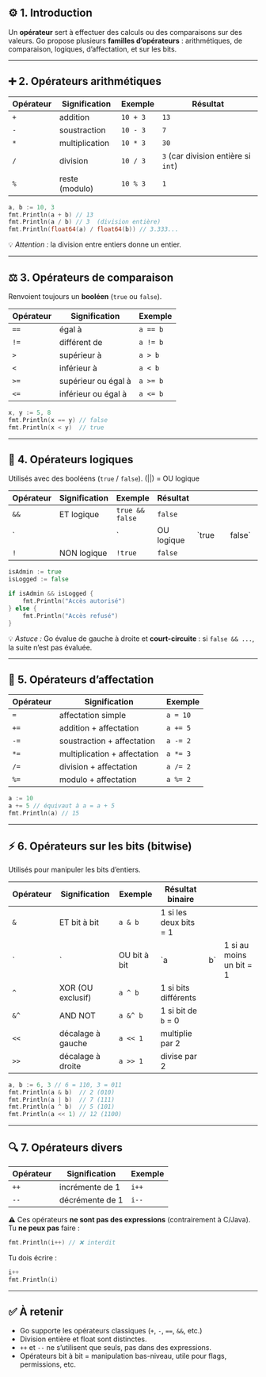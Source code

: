 ## ⚙️ 1. Introduction

Un **opérateur** sert à effectuer des calculs ou des comparaisons sur des valeurs.
Go propose plusieurs **familles d’opérateurs** : arithmétiques, de comparaison, logiques, d’affectation, et sur les bits.

---

## ➕ 2. Opérateurs arithmétiques

| Opérateur | Signification  | Exemple  | Résultat                            |
| --------- | -------------- | -------- | ----------------------------------- |
| `+`       | addition       | `10 + 3` | `13`                                |
| `-`       | soustraction   | `10 - 3` | `7`                                 |
| `*`       | multiplication | `10 * 3` | `30`                                |
| `/`       | division       | `10 / 3` | `3` (car division entière si `int`) |
| `%`       | reste (modulo) | `10 % 3` | `1`                                 |

```go
a, b := 10, 3
fmt.Println(a + b) // 13
fmt.Println(a / b) // 3  (division entière)
fmt.Println(float64(a) / float64(b)) // 3.333...
```

💡 *Attention :* la division entre entiers donne un entier.

---

## ⚖️ 3. Opérateurs de comparaison

Renvoient toujours un **booléen** (`true` ou `false`).

| Opérateur | Signification       | Exemple  |
| --------- | ------------------- | -------- |
| `==`      | égal à              | `a == b` |
| `!=`      | différent de        | `a != b` |
| `>`       | supérieur à         | `a > b`  |
| `<`       | inférieur à         | `a < b`  |
| `>=`      | supérieur ou égal à | `a >= b` |
| `<=`      | inférieur ou égal à | `a <= b` |

```go
x, y := 5, 8
fmt.Println(x == y) // false
fmt.Println(x < y)  // true
```

---

## 🔐 4. Opérateurs logiques

Utilisés avec des booléens (`true` / `false`).
(||) = OU logique

| Opérateur | Signification | Exemple         | Résultat   |       |   |        |        |
| --------- | ------------- | --------------- | ---------- | ----- | - | ------ | ------ |
| `&&`      | ET logique    | `true && false` | `false`    |       |   |        |        |
| `         |               | `               | OU logique | `true |   | false` | `true` |
| `!`       | NON logique   | `!true`         | `false`    |       |   |        |        |

```go
isAdmin := true
isLogged := false

if isAdmin && isLogged {
    fmt.Println("Accès autorisé")
} else {
    fmt.Println("Accès refusé")
}
```

💡 *Astuce :* Go évalue de gauche à droite et **court-circuite** :
si `false && ...`, la suite n’est pas évaluée.

---

## 🧮 5. Opérateurs d’affectation

| Opérateur | Signification                | Exemple  |
| --------- | ---------------------------- | -------- |
| `=`       | affectation simple           | `a = 10` |
| `+=`      | addition + affectation       | `a += 5` |
| `-=`      | soustraction + affectation   | `a -= 2` |
| `*=`      | multiplication + affectation | `a *= 3` |
| `/=`      | division + affectation       | `a /= 2` |
| `%=`      | modulo + affectation         | `a %= 2` |

```go
a := 10
a += 5 // équivaut à a = a + 5
fmt.Println(a) // 15
```

---

## ⚡ 6. Opérateurs sur les bits (bitwise)

Utilisés pour manipuler les bits d’entiers.

| Opérateur | Signification     | Exemple      | Résultat binaire       |    |                          |
| --------- | ----------------- | ------------ | ---------------------- | -- | ------------------------ |
| `&`       | ET bit à bit      | `a & b`      | 1 si les deux bits = 1 |    |                          |
| `         | `                 | OU bit à bit | `a                     | b` | 1 si au moins un bit = 1 |
| `^`       | XOR (OU exclusif) | `a ^ b`      | 1 si bits différents   |    |                          |
| `&^`      | AND NOT           | `a &^ b`     | 1 si bit de `b` = 0    |    |                          |
| `<<`      | décalage à gauche | `a << 1`     | multiplie par 2        |    |                          |
| `>>`      | décalage à droite | `a >> 1`     | divise par 2           |    |                          |

```go
a, b := 6, 3 // 6 = 110, 3 = 011
fmt.Println(a & b)  // 2 (010)
fmt.Println(a | b)  // 7 (111)
fmt.Println(a ^ b)  // 5 (101)
fmt.Println(a << 1) // 12 (1100)
```

---

## 🔍 7. Opérateurs divers

| Opérateur | Signification   | Exemple |
| --------- | --------------- | ------- |
| `++`      | incrémente de 1 | `i++`   |
| `--`      | décrémente de 1 | `i--`   |

⚠️ Ces opérateurs **ne sont pas des expressions** (contrairement à C/Java).
Tu **ne peux pas** faire :

```go
fmt.Println(i++) // ❌ interdit
```

Tu dois écrire :

```go
i++
fmt.Println(i)
```

---

## ✅ À retenir

* Go supporte les opérateurs classiques (`+`, `-`, `==`, `&&`, etc.)
* Division entière et float sont distinctes.
* `++` et `--` ne s’utilisent que seuls, pas dans des expressions.
* Opérateurs bit à bit = manipulation bas-niveau, utile pour flags, permissions, etc.



